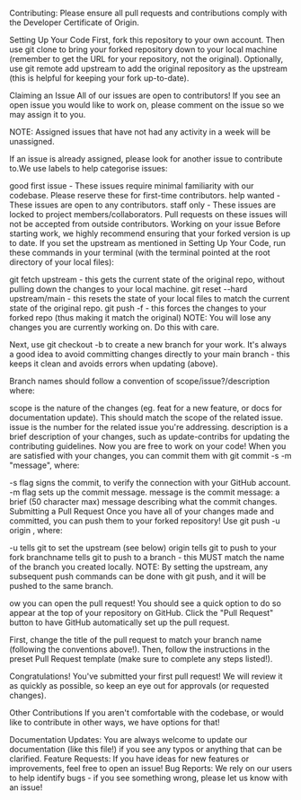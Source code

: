 Contributing:
Please ensure all pull requests and contributions comply with the Developer Certificate of Origin.

Setting Up Your Code
First, fork this repository to your own account. Then use git clone <url> to bring your forked repository down to your local machine (remember to get the URL for your repository, not the original). Optionally, use git remote add upstream <url> to add the original repository as the upstream (this is helpful for keeping your fork up-to-date).

Claiming an Issue
All of our issues are open to contributors! If you see an open issue you would like to work on, please comment on the issue so we may assign it to you.

NOTE: Assigned issues that have not had any activity in a week will be unassigned.

If an issue is already assigned, please look for another issue to contribute to.We use labels to help categorise issues:

good first issue - These issues require minimal familiarity with our codebase. Please reserve these for first-time contributors.
help wanted - These issues are open to any contributors.
staff only - These issues are locked to project members/collaborators. Pull requests on these issues will not be accepted from outside contributors.
Working on your issue
Before starting work, we highly recommend ensuring that your forked version is up to date. If you set the upstream as mentioned in Setting Up Your Code, run these commands in your terminal (with the terminal pointed at the root directory of your local files):

git fetch upstream - this gets the current state of the original repo, without pulling down the changes to your local machine.
git reset --hard upstream/main - this resets the state of your local files to match the current state of the original repo.
git push -f - this forces the changes to your forked repo (thus making it match the original)
NOTE: You will lose any changes you are currently working on. Do this with care.

Next, use git checkout -b <branchname> to create a new branch for your work. It's always a good idea to avoid committing changes directly to your main branch - this keeps it clean and avoids errors when updating (above).

Branch names should follow a convention of scope/issue?/description where:

scope is the nature of the changes (eg. feat for a new feature, or docs for documentation update). This should match the scope of the related issue.
issue is the number for the related issue you're addressing.
description is a brief description of your changes, such as update-contribs for updating the contributing guidelines.
Now you are free to work on your code! When you are satisfied with your changes, you can commit them with git commit -s -m "message", where:

-s flag signs the commit, to verify the connection with your GitHub account.
-m flag sets up the commit message.
message is the commit message: a brief (50 character max) message describing what the commit changes.
Submitting a Pull Request
Once you have all of your changes made and committed, you can push them to your forked repository! Use git push -u origin <branchname>, where:

-u tells git to set the upstream (see below)
origin tells git to push to your fork
branchname tells git to push to a branch - this MUST match the name of the branch you created locally.
NOTE: By setting the upstream, any subsequent push commands can be done with git push, and it will be pushed to the same branch.

ow you can open the pull request! You should see a quick option to do so appear at the top of your repository on GitHub. Click the "Pull Request" button to have GitHub automatically set up the pull request.

First, change the title of the pull request to match your branch name (following the conventions above!). Then, follow the instructions in the preset Pull Request template (make sure to complete any steps listed!).

Congratulations! You've submitted your first pull request! We will review it as quickly as possible, so keep an eye out for approvals (or requested changes).

Other Contributions
If you aren't comfortable with the codebase, or would like to contribute in other ways, we have options for that!

Documentation Updates: You are always welcome to update our documentation (like this file!) if you see any typos or anything that can be clarified.
Feature Requests: If you have ideas for new features or improvements, feel free to open an issue!
Bug Reports: We rely on our users to help identify bugs - if you see something wrong, please let us know with an issue!
